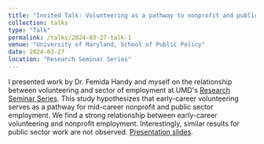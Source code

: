 ```yaml
---
title: "Invited Talk: Volunteering as a pathway to nonprofit and public sector employment: An analysis of millennials"
collection: talks
type: "Talk"
permalink: /talks/2024-03-27-talk-1
venue: "University of Maryland, School of Public Policy"
date: 2024-03-27
location: "Research Seminar Series"
---
```


I presented work by Dr. Femida Handy and myself on the relationship between volunteering and sector of employment at UMD's [Research Seminar Series](https://spp.umd.edu/events/research-seminar-series-volunteering-pathway-nonprofit-and-public-sector-employment-analysis). This study hypothesizes that early-career volunteering serves as a pathway for mid-career nonprofit and public sector employment. We find a strong relationship between early-career volunteering and nonprofit employment. Interestingly, similar results for public sector work are not observed. [Presentation slides](https:TianaMarrese.github.io/files/Volunteering_as_Pathway.pdf).



